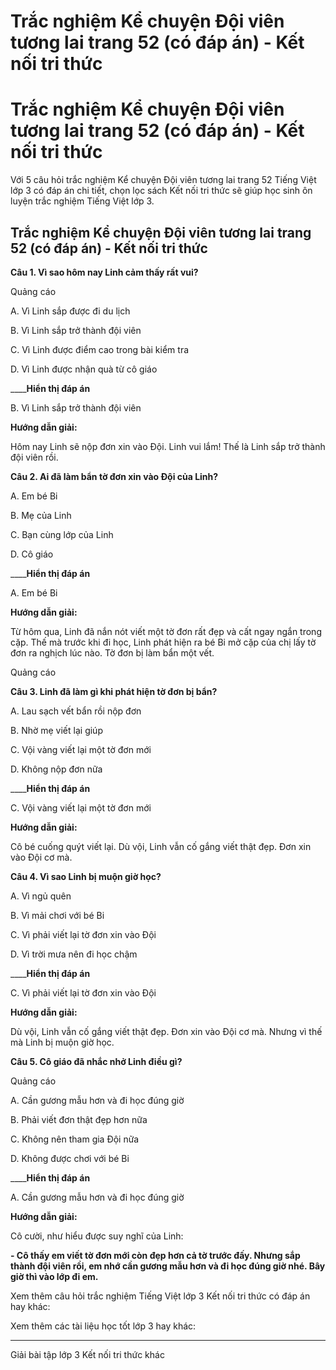# Trắc nghiệm Kể chuyện Đội viên tương lai trang 52 (có đáp án) - Kết nối tri thức

# Trắc nghiệm Kể chuyện Đội viên tương lai trang 52 (có đáp án) - Kết nối tri thức

Với 5 câu hỏi trắc nghiệm Kể chuyện Đội viên tương lai trang 52 Tiếng Việt lớp 3 có đáp án chi tiết, chọn lọc sách Kết nối tri thức sẽ giúp học sinh ôn luyện trắc nghiệm Tiếng Việt lớp 3.

## Trắc nghiệm Kể chuyện Đội viên tương lai trang 52 (có đáp án) - Kết nối tri thức

**Câu 1. Vì sao hôm nay Linh cảm thấy rất vui?**

Quảng cáo

A. Vì Linh sắp được đi du lịch

B. Vì Linh sắp trở thành đội viên

C. Vì Linh được điểm cao trong bài kiểm tra

D. Vì Linh được nhận quà từ cô giáo

____**Hiển thị đáp án**

B. Vì Linh sắp trở thành đội viên

**Hướng dẫn giải:**

Hôm nay Linh sẽ nộp đơn xin vào Đội. Linh vui lắm! Thế là Linh sắp trở thành đội viên rồi.

**Câu 2. Ai đã làm bẩn tờ đơn xin vào Đội của Linh?**

A. Em bé Bi

B. Mẹ của Linh

C. Bạn cùng lớp của Linh

D. Cô giáo

____**Hiển thị đáp án**

A. Em bé Bi

**Hướng dẫn giải:**

Từ hôm qua, Linh đã nắn nót viết một tờ đơn rất đẹp và cất ngay ngắn trong cặp. Thế mà trước khi đi học, Linh phát hiện ra bé Bi mở cặp của chị lấy tờ đơn ra nghịch lúc nào. Tờ đơn bị làm bẩn một vết.

Quảng cáo

**Câu 3. Linh đã làm gì khi phát hiện tờ đơn bị bẩn?**

A. Lau sạch vết bẩn rồi nộp đơn

B. Nhờ mẹ viết lại giúp

C. Vội vàng viết lại một tờ đơn mới

D. Không nộp đơn nữa

____**Hiển thị đáp án**

C. Vội vàng viết lại một tờ đơn mới

**Hướng dẫn giải:**

Cô bé cuống quýt viết lại. Dù vội, Linh vẫn cố gắng viết thật đẹp. Đơn xin vào Đội cơ mà.

**Câu 4. Vì sao Linh bị muộn giờ học?**

A. Vì ngủ quên

B. Vì mải chơi với bé Bi

C. Vì phải viết lại tờ đơn xin vào Đội

D. Vì trời mưa nên đi học chậm

____**Hiển thị đáp án**

C. Vì phải viết lại tờ đơn xin vào Đội

**Hướng dẫn giải:**

Dù vội, Linh vẫn cố gắng viết thật đẹp. Đơn xin vào Đội cơ mà. Nhưng vì thế mà Linh bị muộn giờ học.

**Câu 5. Cô giáo đã nhắc nhở Linh điều gì?**

Quảng cáo

A. Cần gương mẫu hơn và đi học đúng giờ

B. Phải viết đơn thật đẹp hơn nữa

C. Không nên tham gia Đội nữa

D. Không được chơi với bé Bi

____**Hiển thị đáp án**

A. Cần gương mẫu hơn và đi học đúng giờ

**Hướng dẫn giải:**

Cô cười, như hiểu được suy nghĩ của Linh:

**\- Cô thấy em viết tờ đơn mới còn đẹp hơn cả tờ trước đấy. Nhưng sắp thành đội viên rồi, em nhớ cần gương mẫu hơn và đi học đúng giờ nhé. Bây giờ thì vào lớp đi em.**

Xem thêm câu hỏi trắc nghiệm Tiếng Việt lớp 3 Kết nối tri thức có đáp án hay khác:

Xem thêm các tài liệu học tốt lớp 3 hay khác:

* * *

Giải bài tập lớp 3 Kết nối tri thức khác
